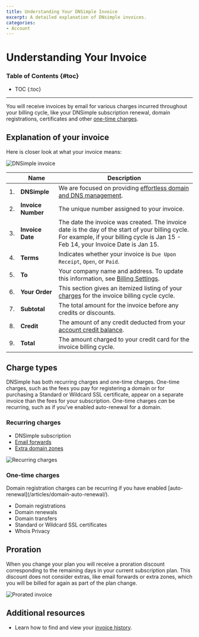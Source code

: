 ```yaml
---
title: Understanding Your DNSimple Invoice
excerpt: A detailed explanation of DNsimple invoices.
categories:
- Account
---
```


# Understanding Your Invoice

### Table of Contents {#toc}

* TOC
{:toc}

---

You will receive invoices by email for various charges incurred throughout your billing cycle, like your DNSimple subscription renewal, domain registrations, certificates and other [one-time charges](#one-time-charges).


## Explanation of your invoice

Here is closer look at what your invoice means:

![DNSimple invoice](/files/dnsimple-invoice.png)

|    | **Name**           | **Description**                                                                                                                                                                       |
|:--:|--------------------|---------------------------------------------------------------------------------------------------------------------------------------------------------------------------------------|
| 1. | **DNSimple**       | We are focused on providing [effortless domain and DNS management](https://support.dnsimple.com/articles/dnsimple-services/).                                                         |
| 2. | **Invoice Number** | The unique number assigned to your invoice.                                                                                                                                           |
| 3. | **Invoice Date**   | The date the invoice was created. The invoice date is the day of the start of your billing cycle. For example, if your billing cycle is Jan 15 - Feb 14, your Invoice Date is Jan 15. |
| 4. | **Terms**          | Indicates whether your invoice is `Due Upon Receipt`, `Open`, or `Paid`.                                                                                                              |
| 5. | **To**             | Your company name and address. To update this information, see [Billing Settings](/articles/billing-settings/).                                                                       |
| 6. | **Your Order**     | This section gives an itemized listing of your [charges](#charge-types) for the invoice billing cycle cycle.                                                                  |
| 7. | **Subtotal**       | The total amount for the invoice before any credits or discounts.                                                                                                                     |
| 8. | **Credit**         | The amount of any credit deducted from your [account credit balance](/articles/account-subscription-balance/).                                                                        |
| 9. | **Total**          | The amount charged to your credit card for the invoice billing cycle.                                                                                                                                         |


## Charge types

DNSimple has both recurring charges and one-time charges. One-time charges, such as the fees you pay for registering a domain or for purchasing a Standard or Wildcard SSL certificate, appear on a separate invoice than the fees for your subscription. One-time charges _can_ be recurring, such as if you've enabled auto-renewal for a domain.

### Recurring charges

- DNSimple subscription
- [Email forwards](/articles/email-forwarding/)
- [Extra domain zones](/articles/dns-hosting/#extra-zones)

![Recurring charges](/files/recurring-charges.png)

### One-time charges

<info>
Domain registration charges can be recurring if you have enabled [auto-renewal](/articles/domain-auto-renewal/).
</info>

- Domain registrations
- Domain renewals
- Domain transfers
- Standard or Wildcard SSL certificates
- Whois Privacy


## Proration

When you change your plan you will receive a proration discount corresponding to the remaining days in your current subscription plan. This discount does not consider extras, like email forwards or extra zones, which you will be billed for again as part of the plan change.

![Prorated invoice](/files/prorated-invoice.png)


## Additional resources

- Learn how to find and view your [invoice history](/articles/account-invoice-history/).
